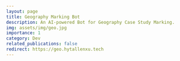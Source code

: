 ```yaml
---
layout: page
title: Geography Marking Bot
description: An AI-powered Bot for Geography Case Study Marking.
img: assets/img/geo.jpg
importance: 1
category: Dev
related_publications: false
redirect: https://geo.hytallenxu.tech
---
```

